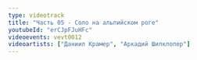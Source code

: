 ```yaml
---
type: videotrack
title: "Часть 05 - Соло на альпийском роге"
youtubeId: "erCJpFJuHFc"
videoevents: vevt0012
videoartists: ["Даниил Крамер", "Аркадий Шилклопер"]
---
```

